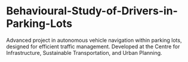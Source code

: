 # Behavioural-Study-of-Drivers-in-Parking-Lots
Advanced project in autonomous vehicle navigation within parking lots, designed for efficient traffic management. Developed at the Centre for Infrastructure, Sustainable Transportation, and Urban Planning.
